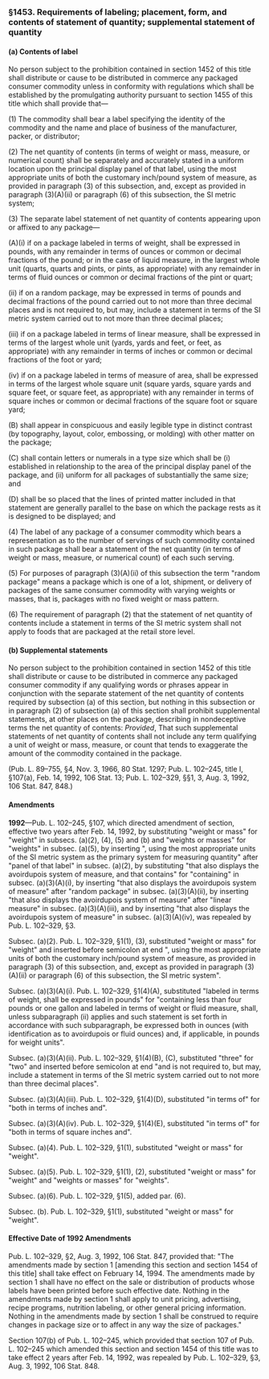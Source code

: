 ### §1453. Requirements of labeling; placement, form, and contents of statement of quantity; supplemental statement of quantity ###

#### (a) Contents of label ####

No person subject to the prohibition contained in section 1452 of this title shall distribute or cause to be distributed in commerce any packaged consumer commodity unless in conformity with regulations which shall be established by the promulgating authority pursuant to section 1455 of this title which shall provide that—

(1) The commodity shall bear a label specifying the identity of the commodity and the name and place of business of the manufacturer, packer, or distributor;

(2) The net quantity of contents (in terms of weight or mass, measure, or numerical count) shall be separately and accurately stated in a uniform location upon the principal display panel of that label, using the most appropriate units of both the customary inch/pound system of measure, as provided in paragraph (3) of this subsection, and, except as provided in paragraph (3)(A)(ii) or paragraph (6) of this subsection, the SI metric system;

(3) The separate label statement of net quantity of contents appearing upon or affixed to any package—

(A)(i) if on a package labeled in terms of weight, shall be expressed in pounds, with any remainder in terms of ounces or common or decimal fractions of the pound; or in the case of liquid measure, in the largest whole unit (quarts, quarts and pints, or pints, as appropriate) with any remainder in terms of fluid ounces or common or decimal fractions of the pint or quart;

(ii) if on a random package, may be expressed in terms of pounds and decimal fractions of the pound carried out to not more than three decimal places and is not required to, but may, include a statement in terms of the SI metric system carried out to not more than three decimal places;

(iii) if on a package labeled in terms of linear measure, shall be expressed in terms of the largest whole unit (yards, yards and feet, or feet, as appropriate) with any remainder in terms of inches or common or decimal fractions of the foot or yard;

(iv) if on a package labeled in terms of measure of area, shall be expressed in terms of the largest whole square unit (square yards, square yards and square feet, or square feet, as appropriate) with any remainder in terms of square inches or common or decimal fractions of the square foot or square yard;

(B) shall appear in conspicuous and easily legible type in distinct contrast (by topography, layout, color, embossing, or molding) with other matter on the package;

(C) shall contain letters or numerals in a type size which shall be (i) established in relationship to the area of the principal display panel of the package, and (ii) uniform for all packages of substantially the same size; and

(D) shall be so placed that the lines of printed matter included in that statement are generally parallel to the base on which the package rests as it is designed to be displayed; and

(4) The label of any package of a consumer commodity which bears a representation as to the number of servings of such commodity contained in such package shall bear a statement of the net quantity (in terms of weight or mass, measure, or numerical count) of each such serving.

(5) For purposes of paragraph (3)(A)(ii) of this subsection the term "random package" means a package which is one of a lot, shipment, or delivery of packages of the same consumer commodity with varying weights or masses, that is, packages with no fixed weight or mass pattern.

(6) The requirement of paragraph (2) that the statement of net quantity of contents include a statement in terms of the SI metric system shall not apply to foods that are packaged at the retail store level.

#### (b) Supplemental statements ####

No person subject to the prohibition contained in section 1452 of this title shall distribute or cause to be distributed in commerce any packaged consumer commodity if any qualifying words or phrases appear in conjunction with the separate statement of the net quantity of contents required by subsection (a) of this section, but nothing in this subsection or in paragraph (2) of subsection (a) of this section shall prohibit supplemental statements, at other places on the package, describing in nondeceptive terms the net quantity of contents: *Provided*, That such supplemental statements of net quantity of contents shall not include any term qualifying a unit of weight or mass, measure, or count that tends to exaggerate the amount of the commodity contained in the package.

(Pub. L. 89–755, §4, Nov. 3, 1966, 80 Stat. 1297; Pub. L. 102–245, title I, §107(a), Feb. 14, 1992, 106 Stat. 13; Pub. L. 102–329, §§1, 3, Aug. 3, 1992, 106 Stat. 847, 848.)

#### Amendments ####

**1992**—Pub. L. 102–245, §107, which directed amendment of section, effective two years after Feb. 14, 1992, by substituting "weight or mass" for "weight" in subsecs. (a)(2), (4), (5) and (b) and "weights or masses" for "weights" in subsec. (a)(5), by inserting ", using the most appropriate units of the SI metric system as the primary system for measuring quantity" after "panel of that label" in subsec. (a)(2), by substituting "that also displays the avoirdupois system of measure, and that contains" for "containing" in subsec. (a)(3)(A)(i), by inserting "that also displays the avoirdupois system of measure" after "random package" in subsec. (a)(3)(A)(ii), by inserting "that also displays the avoirdupois system of measure" after "linear measure" in subsec. (a)(3)(A)(iii), and by inserting "that also displays the avoirdupois system of measure" in subsec. (a)(3)(A)(iv), was repealed by Pub. L. 102–329, §3.

Subsec. (a)(2). Pub. L. 102–329, §1(1), (3), substituted "weight or mass" for "weight" and inserted before semicolon at end ", using the most appropriate units of both the customary inch/pound system of measure, as provided in paragraph (3) of this subsection, and, except as provided in paragraph (3)(A)(ii) or paragraph (6) of this subsection, the SI metric system".

Subsec. (a)(3)(A)(i). Pub. L. 102–329, §1(4)(A), substituted "labeled in terms of weight, shall be expressed in pounds" for "containing less than four pounds or one gallon and labeled in terms of weight or fluid measure, shall, unless subparagraph (ii) applies and such statement is set forth in accordance with such subparagraph, be expressed both in ounces (with identification as to avoirdupois or fluid ounces) and, if applicable, in pounds for weight units".

Subsec. (a)(3)(A)(ii). Pub. L. 102–329, §1(4)(B), (C), substituted "three" for "two" and inserted before semicolon at end "and is not required to, but may, include a statement in terms of the SI metric system carried out to not more than three decimal places".

Subsec. (a)(3)(A)(iii). Pub. L. 102–329, §1(4)(D), substituted "in terms of" for "both in terms of inches and".

Subsec. (a)(3)(A)(iv). Pub. L. 102–329, §1(4)(E), substituted "in terms of" for "both in terms of square inches and".

Subsec. (a)(4). Pub. L. 102–329, §1(1), substituted "weight or mass" for "weight".

Subsec. (a)(5). Pub. L. 102–329, §1(1), (2), substituted "weight or mass" for "weight" and "weights or masses" for "weights".

Subsec. (a)(6). Pub. L. 102–329, §1(5), added par. (6).

Subsec. (b). Pub. L. 102–329, §1(1), substituted "weight or mass" for "weight".

#### Effective Date of 1992 Amendments ####

Pub. L. 102–329, §2, Aug. 3, 1992, 106 Stat. 847, provided that: "The amendments made by section 1 [amending this section and section 1454 of this title] shall take effect on February 14, 1994. The amendments made by section 1 shall have no effect on the sale or distribution of products whose labels have been printed before such effective date. Nothing in the amendments made by section 1 shall apply to unit pricing, advertising, recipe programs, nutrition labeling, or other general pricing information. Nothing in the amendments made by section 1 shall be construed to require changes in package size or to affect in any way the size of packages."

Section 107(b) of Pub. L. 102–245, which provided that section 107 of Pub. L. 102–245 which amended this section and section 1454 of this title was to take effect 2 years after Feb. 14, 1992, was repealed by Pub. L. 102–329, §3, Aug. 3, 1992, 106 Stat. 848.